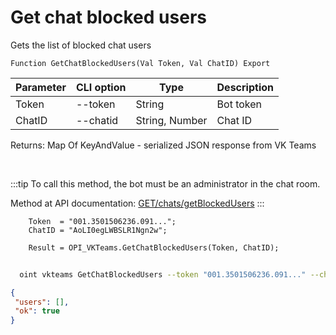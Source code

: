 ﻿---
sidebar_position: 6
---

# Get chat blocked users
 Gets the list of blocked chat users



`Function GetChatBlockedUsers(Val Token, Val ChatID) Export`

  | Parameter | CLI option | Type | Description |
  |-|-|-|-|
  | Token | --token | String | Bot token |
  | ChatID | --chatid | String, Number | Chat ID |

  
  Returns:  Map Of KeyAndValue - serialized JSON response from VK Teams

<br/>

:::tip
To call this method, the bot must be an administrator in the chat room.

 Method at API documentation: [GET ​/chats​/getBlockedUsers](https://teams.vk.com/botapi/#/chats/get_chats_getBlockedUsers)
:::
<br/>


```bsl title="Code example"
    Token  = "001.3501506236.091...";
    ChatID = "AoLI0egLWBSLR1Ngn2w";

    Result = OPI_VKTeams.GetChatBlockedUsers(Token, ChatID);
```



```sh title="CLI command example"
    
  oint vkteams GetChatBlockedUsers --token "001.3501506236.091..." --chatid "AoLI0egLWBSLR1Ngn2w"

```

```json title="Result"
{
 "users": [],
 "ok": true
}
```
